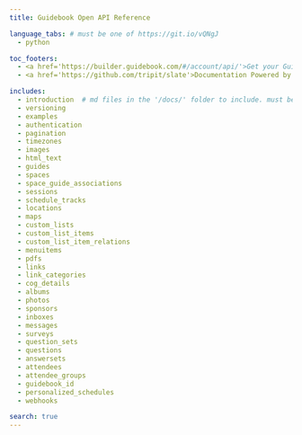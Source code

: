 ```yaml
---
title: Guidebook Open API Reference

language_tabs: # must be one of https://git.io/vQNgJ
  - python

toc_footers:
  - <a href='https://builder.guidebook.com/#/account/api/'>Get your Guidebook API Key</a>
  - <a href='https://github.com/tripit/slate'>Documentation Powered by Slate</a>

includes:
  - introduction  # md files in the '/docs/' folder to include. must be all lowercase no spaces
  - versioning
  - examples
  - authentication
  - pagination
  - timezones
  - images
  - html_text
  - guides
  - spaces
  - space_guide_associations
  - sessions
  - schedule_tracks
  - locations
  - maps
  - custom_lists
  - custom_list_items
  - custom_list_item_relations
  - menuitems
  - pdfs
  - links
  - link_categories
  - cog_details
  - albums
  - photos
  - sponsors
  - inboxes
  - messages
  - surveys
  - question_sets
  - questions
  - answersets
  - attendees
  - attendee_groups
  - guidebook_id
  - personalized_schedules
  - webhooks

search: true
---
```

